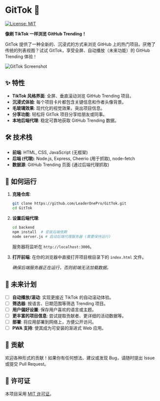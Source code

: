 # GitTok 🚀

[![License: MIT](https://img.shields.io/badge/License-MIT-yellow.svg)](https://opensource.org/licenses/MIT)

**像刷 TikTok 一样浏览 GitHub Trending！**

GitTok 提供了一种全新的、沉浸式的方式来浏览 GitHub 上的热门项目。厌倦了传统的列表视图？试试 GitTok，享受全屏、自动播放（未来功能）的 GitHub Trending 体验！

![GitTok Screenshot](placeholder.png)  <!-- 稍后可以替换为真实的截图 -->

## ✨ 特性

*   **TikTok 风格界面**: 全屏、垂直滚动浏览 GitHub Trending 项目。
*   **沉浸式体验**: 每个项目卡片都包含关键信息和作者头像背景。
*   **毛玻璃效果**: 现代化的视觉效果，突出项目信息。
*   **分享功能**: 轻松将 GitTok 项目分享给朋友或同事。
*   **本地后端代理**: 稳定可靠地获取 GitHub Trending 数据。

## 🛠️ 技术栈

*   **前端**: HTML, CSS, JavaScript (无框架)
*   **后端 (代理)**: Node.js, Express, Cheerio (用于抓取), node-fetch
*   **数据源**: GitHub Trending 页面 (通过后端代理抓取)

## 🚀 如何运行

1.  **克隆仓库**:
    ```bash
    git clone https://github.com/LeaderOnePro/GitTok.git
    cd GitTok
    ```

2.  **设置后端代理**:
    ```bash
    cd backend
    npm install  # 安装后端依赖
    node server.js # 启动后端代理服务器 (需要保持运行)
    ```
    服务器将监听在 `http://localhost:3000`。

3.  **打开前端**:
    在你的浏览器中直接打开项目根目录下的 `index.html` 文件。

    *确保后端服务器正在运行，否则前端无法加载数据。*

## 📝 未来计划

*   [ ] **自动播放/滚动**: 实现更接近 TikTok 的自动滚动体验。
*   [ ] **筛选器**: 按语言、日期范围等筛选 Trending 项目。
*   [ ] **用户偏好设置**: 保存用户喜欢的语言或主题。
*   [ ] **更丰富的项目信息**: 尝试提取贡献者、更详细的活动数据等。
*   [ ] **部署**: 将应用部署到网络上，方便公开访问。
*   [ ] **PWA 支持**: 使其成为可安装的渐进式 Web 应用。

## 🤝 贡献

欢迎各种形式的贡献！如果你有任何想法、建议或发现 Bug，请随时提出 Issue 或提交 Pull Request。

## 📄 许可证

本项目采用 [MIT 许可证](LICENSE)。
